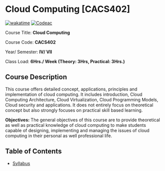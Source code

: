 # Cloud Computing [CACS402]

[![wakatime](https://wakatime.com/badge/user/d843d77e-df9e-4be5-a842-ed311ba05a54/project/ce508bc4-bf64-42ed-92db-372b906a266d.svg)](https://wakatime.com/badge/user/d843d77e-df9e-4be5-a842-ed311ba05a54/project/ce508bc4-bf64-42ed-92db-372b906a266d)
[![Codeac](https://static.codeac.io/badges/2-694459846.svg "Codeac")](https://app.codeac.io/github/kabirdeula/CloudComputing)

Course Title: **Cloud Computing**

Course Code: **CACS402**

Year/ Semester: **IV/ VII**

Class Load: **6Hrs./ Week (Theory: 3Hrs, Practical: 3Hrs.)**

## Course Description

This course offers detailed concept, applications,
principles and implementation of cloud computing. It
includes introduction, Cloud Computing Architecture,
Cloud Virtualization, Cloud Programming Models, Cloud
security and applications. It does not entirely focus on
theoretical concept but also strongly focuses on practical
skill based learning.

**Objectives:**
The general objectives of this course are to provide
theoretical as well as practical knowledge of cloud
computing to make students capable of designing,
implementing and managing the issues of cloud computing
in their personal as well professional life.
</p>

## Table of Contents

- [Syllabus](./syllabus.md)
